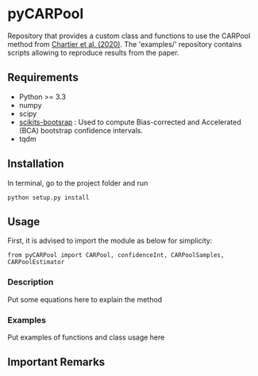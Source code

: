 # pyCARPool

Repository that provides a custom class and functions to use the CARPool method from [Chartier et al. (2020)](https://arxiv.org/abs/2009.08970).
The 'examples/' repository contains scripts allowing to reproduce results from the paper. 

## Requirements

- Python >= 3.3
- numpy
- scipy
- [scikits-bootsrap](https://github.com/cgevans/scikits-bootstrap) : Used to compute Bias-corrected and Accelerated (BCA) bootstrap confidence intervals.
- tqdm

## Installation
In terminal, go to the project folder and run

`python setup.py install`

## Usage

First, it is advised to import the module as below for simplicity:

```
from pyCARPool import CARPool, confidenceInt, CARPoolSamples, CARPoolEstimator
```

### Description

Put some equations here to explain the method

### Examples

Put examples of functions and class usage here


## Important Remarks
